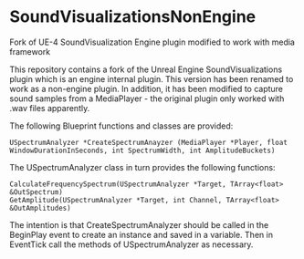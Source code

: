 # SoundVisualizationsNonEngine
Fork of UE-4 SoundVisualization Engine plugin modified to work with media framework

This repository contains a fork of the Unreal Engine SoundVisualizations plugin which is an engine internal plugin.
This version has been renamed to work as a non-engine plugin. In addition, it has been modified to capture sound samples
from a MediaPlayer - the original plugin only worked with .wav files apparently.

The following Blueprint functions and classes are provided:

    USpectrumAnalyzer *CreateSpectrumAnayzer (MediaPlayer *Player, float WindowDurationInSeconds, int SpectrumWidth, int AmplitudeBuckets)
  
The USpectrumAnalyzer class in turn provides the following functions:

    CalculateFrequencySpectrum(USpectrumAnalyzer *Target, TArray<float> &OutSpectrum)
    GetAmplitude(USpectrumAnalyzer *Target, int Channel, TArray<float> &OutAmplitudes)
  
The intention is that CreateSpectrumAnalyzer should be called in the BeginPlay event to create an instance and saved in a variable.
Then in EventTick call the methods of USpectrumAnalyzer as necessary.

